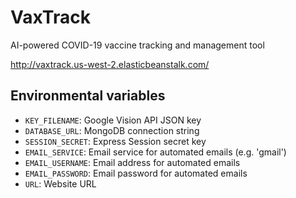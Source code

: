# VaxTrack
 AI-powered COVID-19 vaccine tracking and management tool
 
 http://vaxtrack.us-west-2.elasticbeanstalk.com/
## Environmental variables
 - `KEY_FILENAME`: Google Vision API JSON key
 - `DATABASE_URL`: MongoDB connection string
 - `SESSION_SECRET`: Express Session secret key
 - `EMAIL_SERVICE`: Email service for automated emails (e.g. 'gmail')
 - `EMAIL_USERNAME`: Email address for automated emails
 - `EMAIL_PASSWORD`: Email password for automated emails
 - `URL`: Website URL